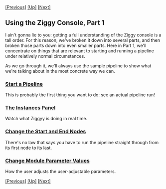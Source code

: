 [[Previous]](running-pipeline.md)
[[Up]](user-manual.md)
[[Next]](start-pipeline.md)

## Using the Ziggy Console, Part 1

I ain't gonna lie to you: getting a full understanding of the Ziggy console is a tall order. For this reason, we've broken it down into several parts, and then broken those parts down into even smaller parts. Here in Part 1, we'll concentrate on things that are relevant to starting and running a pipeline under relatively normal circumstances. 

As we go through it, we'll always use the sample pipeline to show what we're talking about in the most concrete way we can. 

### [Start a Pipeline](start-pipeline.md)

This is probably the first thing you want to do: see an actual pipeline run! 

### [The Instances Panel](instances-panel.md)

Watch what Ziggyy is doing in real time.

### [Change the Start and End Nodes](start-end-nodes.md)

There's no law that says you have to run the pipeline straight through from its first node to its last.

### [Change Module Parameter Values](change-param-values.md)

How the user adjusts the user-adjustable parameters. 

[[Previous]](running-pipeline.md)
[[Up]](user-manual.md)
[[Next]](start-pipeline.md)
